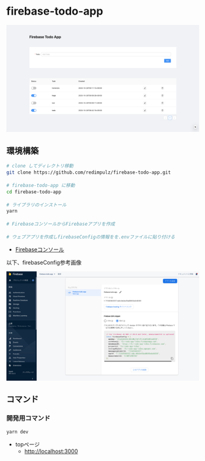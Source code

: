 # firebase-todo-app

![firebase-todo-app](public/screenShot_1.png "firebase-todo-app")

## 環境構築

```sh
# clone してディレクトリ移動
git clone https://github.com/redimpulz/firebase-todo-app.git

# firebase-todo-app に移動
cd firebase-todo-app

# ライブラリのインストール
yarn

# FirebaseコンソールからFirebaseアプリを作成

# ウェブアプリを作成しfirebaseConfigの情報をを.envファイルに貼り付ける
```

- [Firebaseコンソール](https://console.firebase.google.com/)

以下、firebaseConfig参考画像

![firebaseConfig](public/screenShot_2.jpg "firebaseConfig")

## コマンド

### 開発用コマンド

```sh
yarn dev
```

- topページ
  - <http://localhost:3000>
